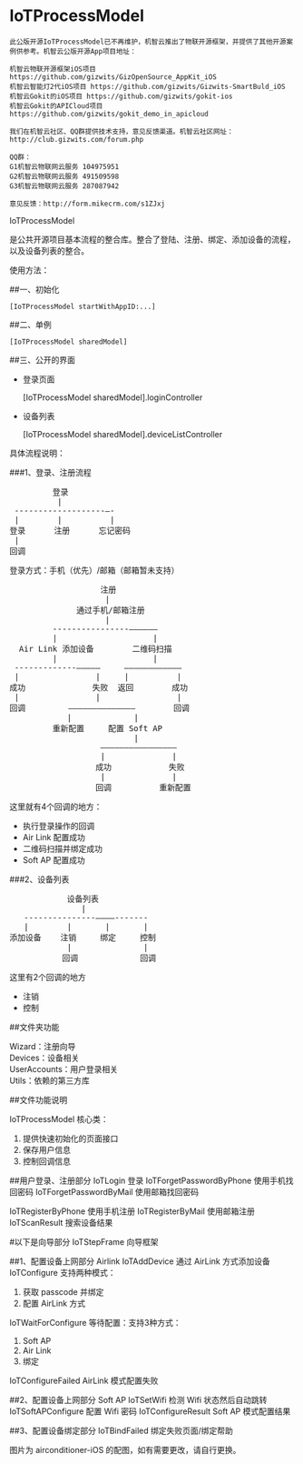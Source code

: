 # IoTProcessModel

	此公版开源IoTProcessModel已不再维护，机智云推出了物联开源框架，并提供了其他开源案例供参考。机智云公版开源App项目地址：

 	机智云物联开源框架iOS项目 https://github.com/gizwits/GizOpenSource_AppKit_iOS
	机智云智能灯2代iOS项目 https://github.com/gizwits/Gizwits-SmartBuld_iOS
	机智云Gokit的iOS项目 https://github.com/gizwits/gokit-ios
	机智云Gokit的APICloud项目 https://github.com/gizwits/gokit_demo_in_apicloud

	我们在机智云社区、QQ群提供技术支持，意见反馈渠道。机智云社区网址：http://club.gizwits.com/forum.php

	QQ群：
	G1机智云物联网云服务 104975951
	G2机智云物联网云服务 491509598
	G3机智云物联网云服务 287087942

	意见反馈：http://form.mikecrm.com/s1ZJxj

IoTProcessModel

是公共开源项目基本流程的整合库。整合了登陆、注册、绑定、添加设备的流程，以及设备列表的整合。

使用方法：

##一、初始化

	[IoTProcessModel startWithAppID:...]

##二、单例

	[IoTProcessModel sharedModel]

##三、公开的界面

* 登录页面

	[IoTProcessModel sharedModel].loginController

* 设备列表

	[IoTProcessModel sharedModel].deviceListController


具体流程说明：

###1、登录、注册流程

<pre>
         登录
          |
 -------------------—-
 |        |          |
登录      注册      忘记密码
 |
回调
</pre>

登录方式：手机（优先）/邮箱（邮箱暂未支持）


<pre>
                   注册
                    |
              通过手机/邮箱注册
                    |
         ----------------——————
         |                    |
  Air Link 添加设备        二维码扫描
         |                    |
 -------------—————     ————————————
 |                |     |          |
成功              失败  返回        成功
 |                |                |
回调         ——————————————        回调
            |             |
         重新配置     配置 Soft AP
                          |
                   ————————————————
                   |              |
                  成功            失败
                   |              |
                  回调          重新配置
</pre>

这里就有4个回调的地方：

* 执行登录操作的回调
* Air Link 配置成功
* 二维码扫描并绑定成功
* Soft AP 配置成功

###2、设备列表

<pre>
            设备列表
               |
   ---------------————-------
   |        |       |       |
添加设备    注销     绑定     控制
            |               |
           回调             回调
</pre>

这里有2个回调的地方

* 注销
* 控制

##文件夹功能

Wizard：注册向导<br>
Devices：设备相关<br>
UserAccounts：用户登录相关<br>
Utils：依赖的第三方库

##文件功能说明

IoTProcessModel 核心类：

1. 提供快速初始化的页面接口
2. 保存用户信息
3. 控制回调信息

##用户登录、注册部分
IoTLogin 登录
IoTForgetPasswordByPhone 使用手机找回密码
IoTForgetPasswordByMail 使用邮箱找回密码

IoTRegisterByPhone 使用手机注册
IoTRegisterByMail 使用邮箱注册
IoTScanResult 搜索设备结果

#以下是向导部分
IoTStepFrame 向导框架

##1、配置设备上网部分 Airlink
IoTAddDevice 通过 AirLink 方式添加设备
IoTConfigure 支持两种模式：

1. 获取 passcode 并绑定
2. 配置 AirLink 方式

IoTWaitForConfigure 等待配置：支持3种方式：

1. Soft AP
2. Air Link
3. 绑定

IoTConfigureFailed AirLink 模式配置失败

##2、配置设备上网部分 Soft AP
IoTSetWifi 检测 Wifi 状态然后自动跳转
IoTSoftAPConfigure 配置 Wifi 密码
IoTConfigureResult Soft AP 模式配置结果

##3、配置设备绑定部分
IoTBindFailed 绑定失败页面/绑定帮助

图片为 airconditioner-iOS 的配图，如有需要更改，请自行更换。

